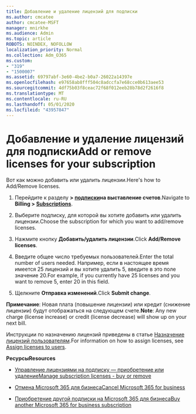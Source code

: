 ```yaml
---
title: Добавление и удаление лицензий для подписки
ms.author: cmcatee
author: cmcatee-MSFT
manager: mnirkhe
ms.audience: Admin
ms.topic: article
ROBOTS: NOINDEX, NOFOLLOW
localization_priority: Normal
ms.collection: Adm_O365
ms.custom:
- "319"
- "1500007"
ms.assetid: 69797abf-3e60-4be2-b0a7-26022a14397e
ms.openlocfilehash: e97658ab8fff504c8adccfa7e68cce0b613aee53
ms.sourcegitcommit: 4df75b03f8ceac72f68f012eeb28b78d2f2616f8
ms.translationtype: MT
ms.contentlocale: ru-RU
ms.lasthandoff: 05/01/2020
ms.locfileid: "43957847"
---
```

# <a name="add-or-remove-licenses-for-your-subscription"></a><span data-ttu-id="41d54-102">Добавление и удаление лицензий для подписки</span><span class="sxs-lookup"><span data-stu-id="41d54-102">Add or remove licenses for your subscription</span></span>

<span data-ttu-id="41d54-103">Вот как можно добавить или удалить лицензии.</span><span class="sxs-lookup"><span data-stu-id="41d54-103">Here's how to Add/Remove licenses.</span></span>
  
1. <span data-ttu-id="41d54-104">Перейдите к разделу **> [подписки](https://portal.office.com/adminportal/home#/subscriptions)на выставление счетов**.</span><span class="sxs-lookup"><span data-stu-id="41d54-104">Navigate to **Billing > [Subscriptions](https://portal.office.com/adminportal/home#/subscriptions)**.</span></span>

2. <span data-ttu-id="41d54-105">Выберите подписку, для которой вы хотите добавить или удалить лицензии.</span><span class="sxs-lookup"><span data-stu-id="41d54-105">Choose the subscription for which you want to add/remove licenses.</span></span>

3. <span data-ttu-id="41d54-106">Нажмите кнопку **Добавить/удалить лицензии**.</span><span class="sxs-lookup"><span data-stu-id="41d54-106">Click **Add/Remove licenses**.</span></span>

4. <span data-ttu-id="41d54-107">Введите общее число требуемых пользователей.</span><span class="sxs-lookup"><span data-stu-id="41d54-107">Enter the total number of users needed.</span></span> <span data-ttu-id="41d54-108">Например, если в настоящее время имеется 25 лицензий и вы хотите удалить 5, введите в это поле значение 20.</span><span class="sxs-lookup"><span data-stu-id="41d54-108">For example, if you currently have 25 licenses and you want to remove 5, enter 20 in this field.</span></span>

5. <span data-ttu-id="41d54-109">Щелкните **Отправка изменений**.</span><span class="sxs-lookup"><span data-stu-id="41d54-109">Click **Submit change**.</span></span>

<span data-ttu-id="41d54-110">**Примечание**: Новая плата (повышение лицензии) или кредит (снижение лицензии) будут отображаться на следующем счете.</span><span class="sxs-lookup"><span data-stu-id="41d54-110">**Note**: Any new charge (license increase) or credit (license decrease) will show up on your next bill.</span></span>

<span data-ttu-id="41d54-111">Инструкции по назначению лицензий приведены в статье [Назначение лицензий пользователям](https://docs.microsoft.com/microsoft-365/admin/manage/assign-licenses-to-users).</span><span class="sxs-lookup"><span data-stu-id="41d54-111">For information on how to assign licenses, see [Assign licenses to users](https://docs.microsoft.com/microsoft-365/admin/manage/assign-licenses-to-users).</span></span>

 <span data-ttu-id="41d54-112">**Ресурсы**</span><span class="sxs-lookup"><span data-stu-id="41d54-112">**Resources**</span></span>
  
- [<span data-ttu-id="41d54-113">Управление лицензиями на подписку — приобретение или удаление</span><span class="sxs-lookup"><span data-stu-id="41d54-113">Manage subscription licenses - buy or remove</span></span>](https://docs.microsoft.com/microsoft-365/commerce/licenses/buy-licenses)

- [<span data-ttu-id="41d54-114">Отмена Microsoft 365 для бизнеса</span><span class="sxs-lookup"><span data-stu-id="41d54-114">Cancel Microsoft 365 for business</span></span>](https://support.office.com/article/Cancel-Office-365-for-business-b1bc0bef-4608-4601-813a-cdd9f746709a)

- [<span data-ttu-id="41d54-115">Приобретение другой подписки на Microsoft 365 для бизнеса</span><span class="sxs-lookup"><span data-stu-id="41d54-115">Buy another Microsoft 365 for business subscription</span></span>](https://support.office.com/article/Buy-another-Office-365-for-business-subscription-fab3b86c-3359-4042-8692-5d4dc7550b7c)
